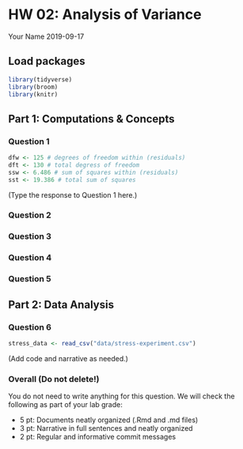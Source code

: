 HW 02: Analysis of Variance
================
Your Name
2019-09-17

## Load packages

``` r
library(tidyverse)
library(broom)
library(knitr) 
```

## Part 1: Computations & Concepts

### Question 1

``` r
dfw <- 125 # degrees of freedom within (residuals)
dft <- 130 # total degress of freedom
ssw <- 6.486 # sum of squares within (residuals)
sst <- 19.386 # total sum of squares
```

(Type the response to Question 1 here.)

### Question 2

### Question 3

### Question 4

### Question 5

## Part 2: Data Analysis

### Question 6

``` r
stress_data <- read_csv("data/stress-experiment.csv")
```

(Add code and narrative as needed.)

### Overall (Do not delete\!)

You do not need to write anything for this question. We will check the
following as part of your lab grade:

  - 5 pt: Documents neatly organized (.Rmd and .md files)
  - 3 pt: Narrative in full sentences and neatly organized
  - 2 pt: Regular and informative commit messages
